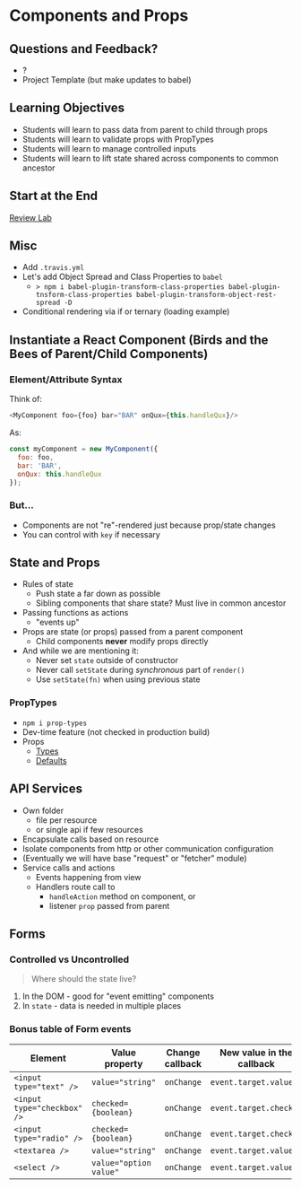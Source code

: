 Components and Props
===

## Questions and Feedback?

* ?
* Project Template (but make updates to babel)

## Learning Objectives

* Students will learn to pass data from parent to child through props
* Students will learn to validate props with PropTypes
* Students will learn to manage controlled inputs
* Students will learn to lift state shared across components to common ancestor

## Start at the End

[Review Lab](https://github.com/acl-devsign-winter-2018/search-all-the-things/blob/master/LAB.md)

## Misc

* Add `.travis.yml`
* Let's add Object Spread and Class Properties to `babel`
    * `> npm i babel-plugin-transform-class-properties babel-plugin-tnsform-class-properties babel-plugin-transform-object-rest-spread -D`
* Conditional rendering via if or ternary (loading example)

## Instantiate a React Component (Birds and the Bees of Parent/Child Components)

### Element/Attribute Syntax

Think of:

```js
<MyComponent foo={foo} bar="BAR" onQux={this.handleQux}/>
```

As:

```js
const myComponent = new MyComponent({
  foo: foo,
  bar: 'BAR',
  onQux: this.handleQux
});
```

### But...

* Components are not "re"-rendered just because prop/state changes
* You can control with `key` if necessary

## State and Props

* Rules of state
    * Push state a far down as possible
    * Sibling components that share state? Must live in common ancestor
* Passing functions as actions
	* "events up"
* Props are state (or props) passed from a parent component
    * Child components **never** modify props directly
* And while we are mentioning it:
    * Never set `state` outside of constructor
    * Never call `setState` during _synchronous_ part of `render()`
    * Use `setState(fn)` when using previous state

### PropTypes

* `npm i prop-types`
* Dev-time feature (not checked in production build)
* Props
 	* [Types](https://reactjs.org/docs/typechecking-with-proptypes.html#proptypes)
	* [Defaults](https://reactjs.org/docs/typechecking-with-proptypes.html#default-prop-values)

## API Services

* Own folder
    * file per resource
    * or single api if few resources
* Encapsulate calls based on resource
* Isolate components from http or other communication configuration
* (Eventually we will have base "request" or "fetcher" module)
* Service calls and actions  
    * Events happening from view
    * Handlers route call to 
        * `handleAction` method on component, or
        * listener `prop` passed from parent

## Forms

### Controlled vs Uncontrolled

> Where should the state live?

1. In the DOM - good for "event emitting" components
1. In `state` - data is needed in multiple places


### Bonus table of Form events

Element	| Value property | Change callback | New value in the callback
---|---|---|---
`<input type="text" />`|`value="string"`|`onChange`|`event.target.value`
`<input type="checkbox" />`|`checked={boolean}`|`onChange`|`event.target.checked`
`<input type="radio" />`|`checked={boolean}`|`onChange`|`event.target.checked`
`<textarea />`|`value="string"`|`onChange`|`event.target.value`
`<select />`|`value="option value"`|`onChange`|`event.target.value`